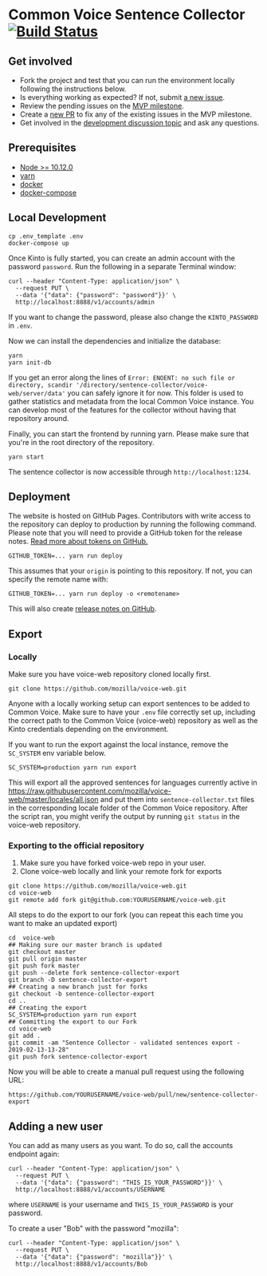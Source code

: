 # Common Voice Sentence Collector [![Build Status](https://travis-ci.com/Common-Voice/sentence-collector.svg?branch=master)](https://travis-ci.com/Common-Voice/sentence-collector)

## Get involved

- Fork the project and test that you can run the environment locally following the instructions below.
- Is everything working as expected? If not, submit [a new issue](https://github.com/Common-Voice/sentence-collector/issues/new).
- Review the pending issues on the [MVP milestone](https://github.com/Common-Voice/sentence-collector/milestone/1).
- Create a [new PR](https://github.com/Common-Voice/sentence-collector/compare) to fix any of the existing issues in the MVP milestone.
- Get involved in the [development discussion topic](https://discourse.mozilla.org/t/sentence-collection-tool-development-topic/33390/2) and ask any questions.

## Prerequisites

 * [Node >= 10.12.0](https://nodejs.org/en/)
 * [yarn](https://yarnpkg.com/docs/install)
 * [docker](https://docs.docker.com/install/)
 * [docker-compose](https://docs.docker.com/compose/install/)

## Local Development

```
cp .env_template .env
docker-compose up
```

Once Kinto is fully started, you can create an admin account with the password `password`. Run the following in a separate Terminal window:

```
curl --header "Content-Type: application/json" \
  --request PUT \
  --data '{"data": {"password": "password"}}' \
  http://localhost:8888/v1/accounts/admin
```

If you want to change the password, please also change the `KINTO_PASSWORD` in `.env`.

Now we can install the dependencies and initialize the database:

```
yarn
yarn init-db
```

If you get an error along the lines of `Error: ENOENT: no such file or directory, scandir '/directory/sentence-collector/voice-web/server/data'` you can safely ignore it for now. This folder is used to gather statistics and metadata from the local Common Voice instance. You can develop most of the features for the collector without having that repository around.

Finally, you can start the frontend by running yarn. Please make sure that you're in the root directory of the repository.

```
yarn start
```

The sentence collector is now accessible through `http://localhost:1234`.

## Deployment

The website is hosted on GitHub Pages. Contributors with write access to the repository can deploy to production by running the following command. Please note that you will need to provide a GitHub token for the release notes. [Read more about tokens on GitHub.](https://help.github.com/articles/creating-a-personal-access-token-for-the-command-line/)

```
GITHUB_TOKEN=... yarn run deploy
```

This assumes that your `origin` is pointing to this repository. If not, you can specify the remote name with:

```
GITHUB_TOKEN=... yarn run deploy -o <remotename>
```

This will also create [release notes on GitHub](https://github.com/Common-Voice/sentence-collector/releases).

## Export

### Locally

Make sure you have voice-web repository cloned locally first.

``git clone https://github.com/mozilla/voice-web.git``

Anyone with a locally working setup can export sentences to be added to Common Voice. Make sure to have your `.env` file correctly set up, including the correct path to the Common Voice (voice-web) repository as well as the Kinto credentials depending on the environment.

If you want to run the export against the local instance, remove the `SC_SYSTEM` env variable below.

```
SC_SYSTEM=production yarn run export
```

This will export all the approved sentences for languages currently active in https://raw.githubusercontent.com/mozilla/voice-web/master/locales/all.json and put them into `sentence-collector.txt` files in the corresponding locale folder of the Common Voice repository. After the script ran, you might verify the output by running `git status` in the voice-web repository.

### Exporting to the official repository

1. Make sure you have forked voice-web repo in your user.
2. Clone voice-web locally and link your remote fork for exports

```
git clone https://github.com/mozilla/voice-web.git
cd voice-web
git remote add fork git@github.com:YOURUSERNAME/voice-web.git
```

All steps to do the export to our fork (you can repeat this each time you want to make an updated export)

```
cd  voice-web
## Making sure our master branch is updated
git checkout master
git pull origin master
git push fork master
git push --delete fork sentence-collector-export
git branch -D sentence-collector-export
## Creating a new branch just for forks
git checkout -b sentence-collector-export
cd ..
## Creating the export
SC_SYSTEM=production yarn run export
## Committing the export to our Fork
cd voice-web
git add .
git commit -am "Sentence Collector - validated sentences export - 2019-02-13-13-28"
git push fork sentence-collector-export
```

Now you will be able to create a manual pull request using the following URL:

``https://github.com/YOURUSERNAME/voice-web/pull/new/sentence-collector-export``

## Adding a new user

You can add as many users as you want. To do so, call the accounts endpoint again:

```
curl --header "Content-Type: application/json" \
  --request PUT \
  --data '{"data": {"password": "THIS_IS_YOUR_PASSWORD"}}' \
  http://localhost:8888/v1/accounts/USERNAME
```

where `USERNAME` is your username and `THIS_IS_YOUR_PASSWORD` is your password.

To create a user "Bob" with the password "mozilla":

```
curl --header "Content-Type: application/json" \
  --request PUT \
  --data '{"data": {"password": "mozilla"}}' \
  http://localhost:8888/v1/accounts/Bob
```
